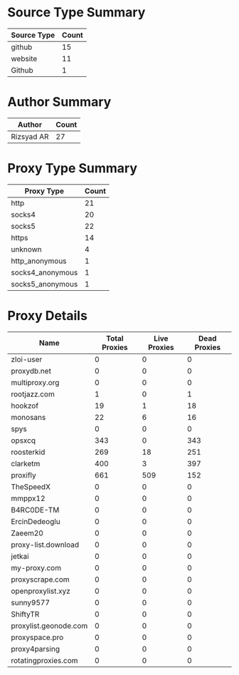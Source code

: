 # Source Type Summary

| Source Type | Count |
|-------------|-------|
| github | 15 |
| website | 11 |
| Github | 1 |


# Author Summary

| Author | Count |
|--------|-------|
| Rizsyad AR | 27 |


# Proxy Type Summary

| Proxy Type | Count |
|------------|-------|
| http | 21 |
| socks4 | 20 |
| socks5 | 22 |
| https | 14 |
| unknown | 4 |
| http_anonymous | 1 |
| socks4_anonymous | 1 |
| socks5_anonymous | 1 |


# Proxy Details

| Name | Total Proxies | Live Proxies | Dead Proxies |
|------|---------------|--------------|---------------|
| zloi-user | 0 | 0 | 0 |
| proxydb.net | 0 | 0 | 0 |
| multiproxy.org | 0 | 0 | 0 |
| rootjazz.com | 1 | 0 | 1 |
| hookzof | 19 | 1 | 18 |
| monosans | 22 | 6 | 16 |
| spys | 0 | 0 | 0 |
| opsxcq | 343 | 0 | 343 |
| roosterkid | 269 | 18 | 251 |
| clarketm | 400 | 3 | 397 |
| proxifly | 661 | 509 | 152 |
| TheSpeedX | 0 | 0 | 0 |
| mmppx12 | 0 | 0 | 0 |
| B4RC0DE-TM | 0 | 0 | 0 |
| ErcinDedeoglu | 0 | 0 | 0 |
| Zaeem20 | 0 | 0 | 0 |
| proxy-list.download | 0 | 0 | 0 |
| jetkai | 0 | 0 | 0 |
| my-proxy.com | 0 | 0 | 0 |
| proxyscrape.com | 0 | 0 | 0 |
| openproxylist.xyz | 0 | 0 | 0 |
| sunny9577 | 0 | 0 | 0 |
| ShiftyTR | 0 | 0 | 0 |
| proxylist.geonode.com | 0 | 0 | 0 |
| proxyspace.pro | 0 | 0 | 0 |
| proxy4parsing | 0 | 0 | 0 |
| rotatingproxies.com | 0 | 0 | 0 |
